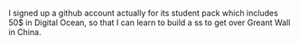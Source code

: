 I signed up a github account actually for its student pack which includes 50$ in Digital Ocean, so that I can learn to build a ss to get over Greant Wall in China.
